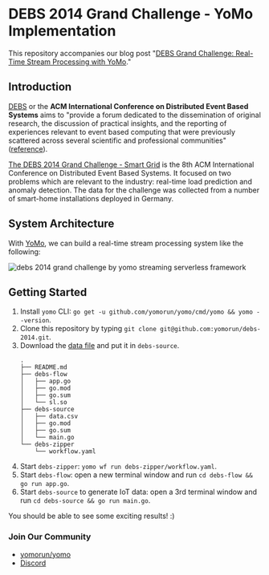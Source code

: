 # DEBS 2014 Grand Challenge - YoMo Implementation

This repository accompanies our blog post "[DEBS Grand Challenge: Real-Time Stream Processing with YoMo](https://blog.yomo.run/posts/debs2014-grand-challenge-by-yomo)."

## Introduction

[DEBS](https://dl.acm.org/conference/debs) or the **ACM International Conference on Distributed Event Based Systems** aims to "provide a forum dedicated to the dissemination of original research, the discussion of practical insights, and the reporting of experiences relevant to event based computing that were previously scattered across several scientific and professional communities" ([reference](http://www.wikicfp.com/cfp/servlet/event.showcfp?eventid=34432)).

[The DEBS 2014 Grand Challenge - Smart Grid](https://debs.org/grand-challenges/2014/) is the 8th ACM International Conference on Distributed Event Based Systems. It focused on two problems which are relevant to the industry: real-time load prediction and anomaly detection. The data for the challenge was collected from a number of smart-home installations deployed in Germany.

## System Architecture

With [YoMo](https://github.com/yomorun/yomo), we can build a real-time stream processing system like the following:

![debs 2014 grand challenge by yomo streaming serverless framework](https://blog.yomo.run/static/images/2021-5-13/debs2014-yomo.png)

## Getting Started

1. Install `yomo` CLI: `go get -u github.com/yomorun/yomo/cmd/yomo && yomo --version`.
2. Clone this repository by typing `git clone git@github.com:yomorun/debs-2014.git`. 
3. Download the [data file](http://www.doc.ic.ac.uk/~mweidlic/sorted.csv.gz) and put it in `debs-source`.
    ```
    .
    ├── README.md
    ├── debs-flow
    │   ├── app.go
    │   ├── go.mod
    │   ├── go.sum
    │   └── sl.so
    ├── debs-source
    │   ├── data.csv
    │   ├── go.mod
    │   ├── go.sum
    │   └── main.go
    └── debs-zipper
        └── workflow.yaml
    ```
4. Start `debs-zipper`: `yomo wf run debs-zipper/workflow.yaml`.
5. Start `debs-flow`: open a new terminal window and run `cd debs-flow && go run app.go`.
6. Start `debs-source` to generate IoT data: open a 3rd terminal window and run `cd debs-source && go run main.go`.

You should be able to see some exciting results! :)

### Join Our Community

- [yomorun/yomo](https://github.com/yomorun/yomo)
- [Discord](https://discord.gg/ccuttFYC)

